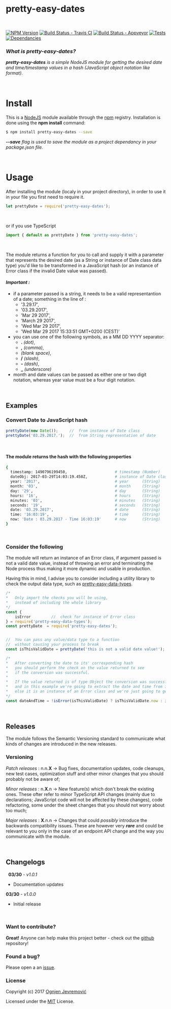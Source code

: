 # pretty-easy-dates

&nbsp;

[![NPM Version][npm-image]][npm-url]
[![Build Status - Travis CI][travis-image]][travis-url]
[![Build Status - Appveyor][appveyor-image]][appveyor-url]
[![Tests][tests-image]][travis-url]
[![Dependancies][dependancy-image]][dependancy-url]

### *What is pretty-easy-dates?*
***pretty-easy-dates*** *is a simple NodeJS module for getting the desired date and time/timestamp values in a hash (JavaScript object notation like format)*.

&nbsp;

# Install
This is a [NodeJS](http://www.node.js) module available through the [npm](http://npmjs.org) registry. Installation is done using the **npm install** command:
```sh
$ npm install pretty-easy-dates --save
```
***--save*** *flag is used to save the module as a project dependancy in your package.json file.*

&nbsp;

# Usage
After installing the module (localy in your project directory), in order to use it in your file you first need to require it.
```javascript
let prettyDate = require('pretty-easy-dates');
```
&nbsp;

or if you use TypeScript
```typescript
import { default as prettyDate } from 'pretty-easy-dates';
```
&nbsp;

The module returns a function for you to call and supply it with a parameter that represents the desired date (as a String or instance of Date class data type) you'd like to be transformed in a JavaScript hash (or an instance of Error class if the invalid Date value was passed).
&nbsp;

#### ***Important :***
 * if a parameter passed is a string, it needs to be a valid representantion of a date; something in the line of :
   * '3.29.17',
   * '03.29.2017',
   * 'Mar 29 2017',
   * 'March 29 2017',
   * 'Wed Mar 29 2017',
   * 'Wed Mar 29 2017 15:33:51 GMT+0200 (CEST)'
&nbsp;
 * you can use one of the following symbols, as a MM DD YYYY separator:
   * **.** *(dot)*,
   * **,** *(comma)*,
   *  *(blank space)*,
   * **/** *(slash)*,
   * **-** *(dash)*,
   * **_** *(underscore)*
&nbsp;
 * month and date values can be passed as either one or two digit notation, whereas year value must be a four digit notation.

&nbsp;

## Examples

### Convert Date to JavaScript hash
```javascript
prettyDate(new Date());     //  from instance of Date class
prettyDate('03.29.2017.');  //  from String representation of date
```
&nbsp;

#### The module returns the hash with the following properties
```sh
{
  timestamp: 1490796199450,                     # timestamp (Number)
  dateObj: 2017-03-29T14:03:19.450Z,            # instance of Date class
  year: '2017',                                 # year      (String)
  month: '03',                                  # month     (String)
  day: '29',                                    # day       (String)
  hours: '16',                                  # hours     (String)
  minutes: '03',                                # minutes   (String)
  seconds: '19',                                # seconds   (String)
  date: '03.29.2017',                           # date      (String)
  time: '16:03:19',                             # time      (String)
  now: 'Date : 03.29.2017 - Time 16:03:19'      # now       (String) 
}
```

&nbsp;

### Consider the following
The module will return an instance of an Error class, if argument passed is not a valid date value, instead of throwing an error and terminating the Node process thus making it more dynamic and usable in production.

Having this in mind, I advise you to consider including a utility library to check the output data type, such as [pretty-easy-data-types](https://www.npmjs.com/package/pretty-easy-data-types).

```javascript
/*
*   Only import the checks you will be using,
*   instead of including the whole library
*/
const { 
    isError         //  check for instance of Error class
} = require('pretty-easy-data-types');
const prettyDate  = require('pretty-easy-dates');


//  You can pass any value/data type to a function
//  without causing your process to break
const isThisValidDate = prettyDate('this is not a valid date value!');

/*
*   After converting the date to its' corresponding hash
*   you should perform the check on the value returned to see
*   if the conversion was successful.
*
*   If the value returned is of type Object the conversion was successful
*   and in this example we're going to extract the date and time from it
*   else it is an instance of an Error class and we're just going to get it's message
*/
const dateAndTime = !isError(isThisValidDate) ? isThisValidDate.now : isThisValidDate.message;
```

&nbsp;

## Releases
The module follows the Semantic Versioning standard to communicate what kinds of changes are introduced in the new releases.

### Versioning
*Patch releases* : n.n.**X** -> Bug fixes, documentation updates, code cleanups, new test cases, optimization stuff and other minor changes that you should probably not be aware of;
&nbsp;

*Minor releases* : n.**X**.n -> New feature(s) which don't break the existing ones. These ofter refer to minor TypeScript API changes (mainly due to declarations; JavaScript code will not be affected by these changes), code refactoring, some under the sheet changes that you should not worry about too much;
&nbsp;

*Major releases* : **X**.n.n -> Changes that could *possibly* introduce the backwards compatibility issues. These are however very ***rare*** and could be relevant to you only in the case of an endpoint API change and the way you communicate with the module.

&nbsp;

## Changelogs

&nbsp;
**03/30** - *v1.0.1*
 * Documentation updates

**03/30** - *v1.0.0*
 * Initial release

&nbsp;

### Want to contribute?
**Great!**
Anyone can help make this project better - check out the [github](https://github.com/ognjenjevremovic/pretty-easy-dates) repository!

### Found a bug?
Please open a an [issue](https://github.com/ognjenjevremovic/pretty-easy-dates/issues).

### License
Copyright (c) 2017 [Ognjen Jevremović](https://github.com/ognjenjevremovic)

Licensed under the [MIT](https://github.com/ognjenjevremovic/pretty-easy-dates/blob/master/LICENSE) License.

[npm-image]: https://img.shields.io/npm/v/pretty-easy-dates.svg
[npm-url]: https://npmjs.org/package/pretty-easy-dates
[travis-image]: https://img.shields.io/travis/ognjenjevremovic/pretty-easy-dates/master.svg
[travis-url]: https://travis-ci.org/ognjenjevremovic/pretty-easy-dates
[appveyor-image]: https://ci.appveyor.com/api/projects/status/f1qc8vohax2in5m2?svg=true
[appveyor-url]: https://ci.appveyor.com/project/ognjenjevremovic/pretty-easy-dates
[tests-image]: https://img.shields.io/badge/test-passing-green.svg
[dependancy-image]: https://david-dm.org/ognjenjevremovic/pretty-easy-dates/status.svg
[dependancy-url]: https://david-dm.org/ognjenjevremovic/pretty-easy-dates
